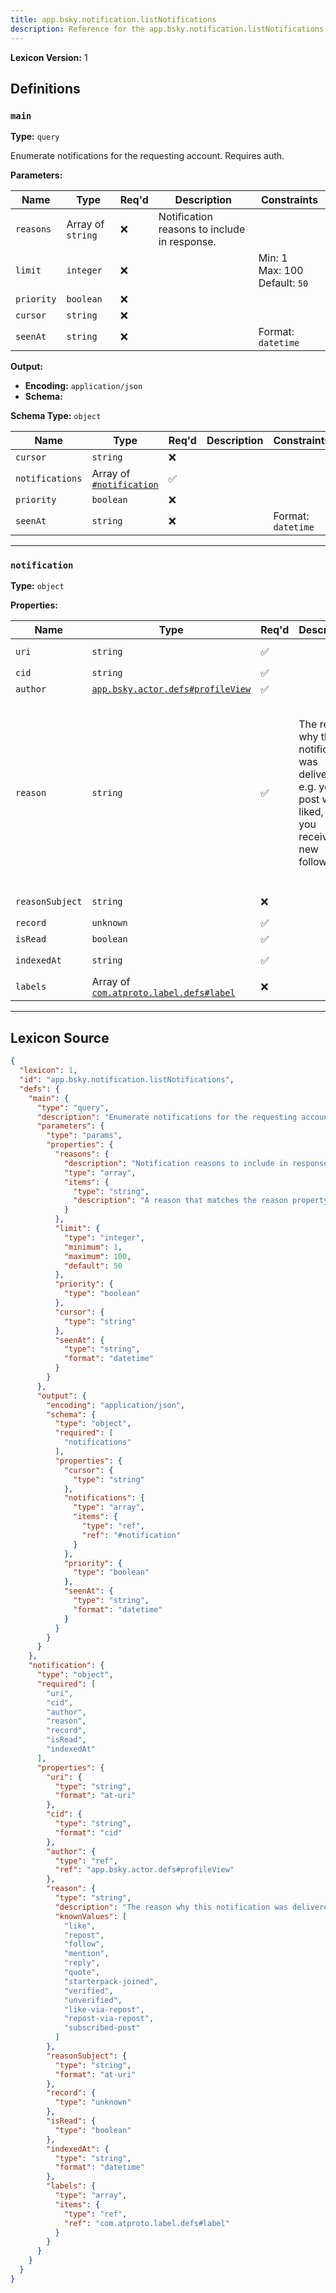 ```yaml
---
title: app.bsky.notification.listNotifications
description: Reference for the app.bsky.notification.listNotifications lexicon
---
```

**Lexicon Version:** 1

## Definitions

<a name="main"></a>
### `main`

**Type:** `query`

Enumerate notifications for the requesting account. Requires auth.

**Parameters:**

| Name | Type | Req'd  | Description | Constraints |
|------|------|----------|-------------|-------------|
| `reasons` | Array of `string` | ❌  | Notification reasons to include in response. |  |
| `limit` | `integer` | ❌  |  | Min: 1<br/>Max: 100<br/>Default: `50` |
| `priority` | `boolean` | ❌  |  |  |
| `cursor` | `string` | ❌  |  |  |
| `seenAt` | `string` | ❌  |  | Format: `datetime` |
**Output:**

- **Encoding:** `application/json`
- **Schema:**

**Schema Type:** `object`

| Name | Type | Req'd  | Description | Constraints |
|------|------|----------|-------------|-------------|
| `cursor` | `string` | ❌  |  |  |
| `notifications` | Array of [`#notification`](#notification) | ✅  |  |  |
| `priority` | `boolean` | ❌  |  |  |
| `seenAt` | `string` | ❌  |  | Format: `datetime` |

---

<a name="notification"></a>
### `notification`

**Type:** `object`

**Properties:**

| Name | Type | Req'd  | Description | Constraints |
|------|------|----------|-------------|-------------|
| `uri` | `string` | ✅  |  | Format: `at-uri` |
| `cid` | `string` | ✅  |  | Format: `cid` |
| `author` | [`app.bsky.actor.defs#profileView`](/app/bsky/actor/defs#profileView) | ✅  |  |  |
| `reason` | `string` | ✅  | The reason why this notification was delivered - e.g. your post was liked, or you received a new follower. | Known Values: `like`, `repost`, `follow`, `mention`, `reply`, `quote`, `starterpack-joined`, `verified`, `unverified`, `like-via-repost`, `repost-via-repost`, `subscribed-post` |
| `reasonSubject` | `string` | ❌  |  | Format: `at-uri` |
| `record` | `unknown` | ✅  |  |  |
| `isRead` | `boolean` | ✅  |  |  |
| `indexedAt` | `string` | ✅  |  | Format: `datetime` |
| `labels` | Array of [`com.atproto.label.defs#label`](/com/atproto/label/defs#label) | ❌  |  |  |

---

## Lexicon Source
```json
{
  "lexicon": 1,
  "id": "app.bsky.notification.listNotifications",
  "defs": {
    "main": {
      "type": "query",
      "description": "Enumerate notifications for the requesting account. Requires auth.",
      "parameters": {
        "type": "params",
        "properties": {
          "reasons": {
            "description": "Notification reasons to include in response.",
            "type": "array",
            "items": {
              "type": "string",
              "description": "A reason that matches the reason property of #notification."
            }
          },
          "limit": {
            "type": "integer",
            "minimum": 1,
            "maximum": 100,
            "default": 50
          },
          "priority": {
            "type": "boolean"
          },
          "cursor": {
            "type": "string"
          },
          "seenAt": {
            "type": "string",
            "format": "datetime"
          }
        }
      },
      "output": {
        "encoding": "application/json",
        "schema": {
          "type": "object",
          "required": [
            "notifications"
          ],
          "properties": {
            "cursor": {
              "type": "string"
            },
            "notifications": {
              "type": "array",
              "items": {
                "type": "ref",
                "ref": "#notification"
              }
            },
            "priority": {
              "type": "boolean"
            },
            "seenAt": {
              "type": "string",
              "format": "datetime"
            }
          }
        }
      }
    },
    "notification": {
      "type": "object",
      "required": [
        "uri",
        "cid",
        "author",
        "reason",
        "record",
        "isRead",
        "indexedAt"
      ],
      "properties": {
        "uri": {
          "type": "string",
          "format": "at-uri"
        },
        "cid": {
          "type": "string",
          "format": "cid"
        },
        "author": {
          "type": "ref",
          "ref": "app.bsky.actor.defs#profileView"
        },
        "reason": {
          "type": "string",
          "description": "The reason why this notification was delivered - e.g. your post was liked, or you received a new follower.",
          "knownValues": [
            "like",
            "repost",
            "follow",
            "mention",
            "reply",
            "quote",
            "starterpack-joined",
            "verified",
            "unverified",
            "like-via-repost",
            "repost-via-repost",
            "subscribed-post"
          ]
        },
        "reasonSubject": {
          "type": "string",
          "format": "at-uri"
        },
        "record": {
          "type": "unknown"
        },
        "isRead": {
          "type": "boolean"
        },
        "indexedAt": {
          "type": "string",
          "format": "datetime"
        },
        "labels": {
          "type": "array",
          "items": {
            "type": "ref",
            "ref": "com.atproto.label.defs#label"
          }
        }
      }
    }
  }
}
```
